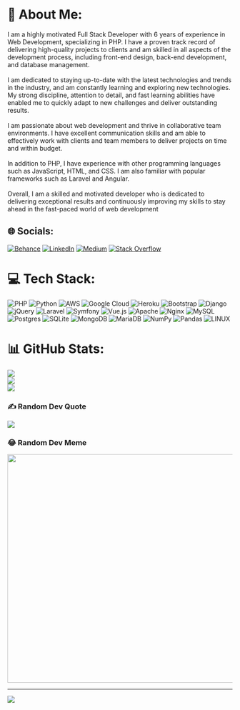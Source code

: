 # 💫 About Me:
I am a highly motivated Full Stack Developer with 6 years of experience in Web Development, specializing in PHP. I have a proven track record of delivering high-quality projects to clients and am skilled in all aspects of the development process, including front-end design, back-end development, and database management.<br><br>I am dedicated to staying up-to-date with the latest technologies and trends in the industry, and am constantly learning and exploring new technologies. My strong discipline, attention to detail, and fast learning abilities have enabled me to quickly adapt to new challenges and deliver outstanding results.<br><br>I am passionate about web development and thrive in collaborative team environments. I have excellent communication skills and am able to effectively work with clients and team members to deliver projects on time and within budget.<br><br>In addition to PHP, I have experience with other programming languages such as JavaScript, HTML, and CSS. I am also familiar with popular frameworks such as Laravel and Angular.<br><br>Overall, I am a skilled and motivated developer who is dedicated to delivering exceptional results and continuously improving my skills to stay ahead in the fast-paced world of web development


## 🌐 Socials:
[![Behance](https://img.shields.io/badge/Behance-1769ff?logo=behance&logoColor=white)](https://behance.net/radhwanben) [![LinkedIn](https://img.shields.io/badge/LinkedIn-%230077B5.svg?logo=linkedin&logoColor=white)](https://linkedin.com/in/radhwan-ben) [![Medium](https://img.shields.io/badge/Medium-12100E?logo=medium&logoColor=white)](https://medium.com/@radhwanben) [![Stack Overflow](https://img.shields.io/badge/-Stackoverflow-FE7A16?logo=stack-overflow&logoColor=white)](https://stackoverflow.com/users/9076042/radhwan-rouihm) 

# 💻 Tech Stack:
![PHP](https://img.shields.io/badge/php-%23777BB4.svg?style=for-the-badge&logo=php&logoColor=white) ![Python](https://img.shields.io/badge/python-3670A0?style=for-the-badge&logo=python&logoColor=ffdd54) ![AWS](https://img.shields.io/badge/AWS-%23FF9900.svg?style=for-the-badge&logo=amazon-aws&logoColor=white) ![Google Cloud](https://img.shields.io/badge/Google%20Cloud-%234285F4.svg?style=for-the-badge&logo=google-cloud&logoColor=white) ![Heroku](https://img.shields.io/badge/heroku-%23430098.svg?style=for-the-badge&logo=heroku&logoColor=white) ![Bootstrap](https://img.shields.io/badge/bootstrap-%23563D7C.svg?style=for-the-badge&logo=bootstrap&logoColor=white) ![Django](https://img.shields.io/badge/django-%23092E20.svg?style=for-the-badge&logo=django&logoColor=white) ![jQuery](https://img.shields.io/badge/jquery-%230769AD.svg?style=for-the-badge&logo=jquery&logoColor=white) ![Laravel](https://img.shields.io/badge/laravel-%23FF2D20.svg?style=for-the-badge&logo=laravel&logoColor=white) ![Symfony](https://img.shields.io/badge/symfony-%23000000.svg?style=for-the-badge&logo=symfony&logoColor=white) ![Vue.js](https://img.shields.io/badge/vuejs-%2335495e.svg?style=for-the-badge&logo=vuedotjs&logoColor=%234FC08D) ![Apache](https://img.shields.io/badge/apache-%23D42029.svg?style=for-the-badge&logo=apache&logoColor=white) ![Nginx](https://img.shields.io/badge/nginx-%23009639.svg?style=for-the-badge&logo=nginx&logoColor=white) ![MySQL](https://img.shields.io/badge/mysql-%2300f.svg?style=for-the-badge&logo=mysql&logoColor=white) ![Postgres](https://img.shields.io/badge/postgres-%23316192.svg?style=for-the-badge&logo=postgresql&logoColor=white) ![SQLite](https://img.shields.io/badge/sqlite-%2307405e.svg?style=for-the-badge&logo=sqlite&logoColor=white) ![MongoDB](https://img.shields.io/badge/MongoDB-%234ea94b.svg?style=for-the-badge&logo=mongodb&logoColor=white) ![MariaDB](https://img.shields.io/badge/MariaDB-003545?style=for-the-badge&logo=mariadb&logoColor=white) ![NumPy](https://img.shields.io/badge/numpy-%23013243.svg?style=for-the-badge&logo=numpy&logoColor=white) ![Pandas](https://img.shields.io/badge/pandas-%23150458.svg?style=for-the-badge&logo=pandas&logoColor=white) ![LINUX](https://img.shields.io/badge/Linux-FCC624?style=for-the-badge&logo=linux&logoColor=black)
# 📊 GitHub Stats:
![](https://github-readme-stats.vercel.app/api?username=radhwanben&theme=dark&hide_border=false&include_all_commits=true&count_private=true)<br/>
![](https://github-readme-streak-stats.herokuapp.com/?user=radhwanben&theme=dark&hide_border=false)<br/>
![](https://github-readme-stats.vercel.app/api/top-langs/?username=radhwanben&theme=dark&hide_border=false&include_all_commits=true&count_private=true&layout=compact)

### ✍️ Random Dev Quote
![](https://quotes-github-readme.vercel.app/api?type=horizontal&theme=radical)

### 😂 Random Dev Meme
<img src="https://random-memer.herokuapp.com/" width="512px"/>

---
[![](https://visitcount.itsvg.in/api?id=radhwanben&icon=0&color=0)](https://visitcount.itsvg.in)

<!-- Proudly created with GPRM ( https://gprm.itsvg.in ) -->
